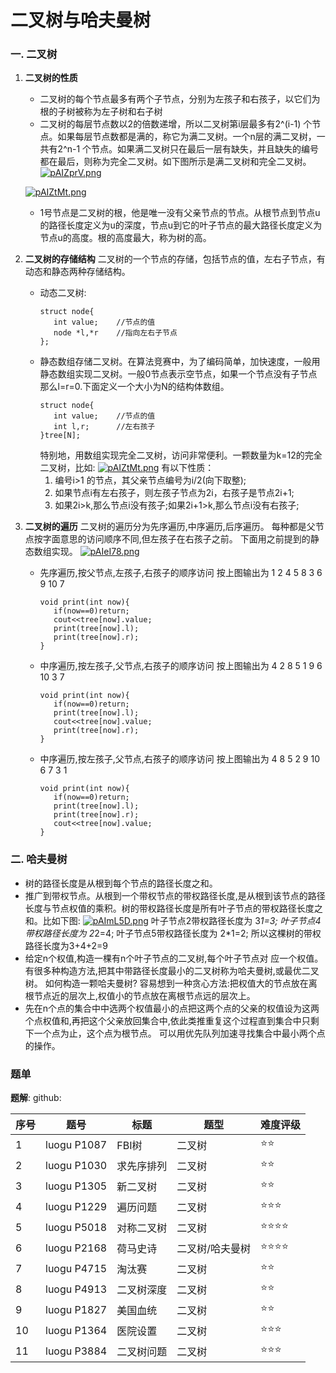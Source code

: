 # 二叉树与哈夫曼树
### 一. 二叉树
1. **二叉树的性质**
   - 二叉树的每个节点最多有两个子节点，分别为左孩子和右孩子，以它们为根的子树被称为左子树和右子树
   - 二叉树的每层节点数以2的倍数递增，所以二叉树第i层最多有2^(i-1) 个节点。如果每层节点数都是满的，称它为满二叉树。一个n层的满二叉树，一共有2^n-1 个节点。如果满二叉树只在最后一层有缺失，并且缺失的编号都在最后，则称为完全二叉树。如下图所示是满二叉树和完全二叉树。
   [![pAIZprV.png](https://s21.ax1x.com/2024/12/01/pAIZprV.png)](https://imgse.com/i/pAIZprV)

   [![pAIZtMt.png](https://s21.ax1x.com/2024/12/01/pAIZtMt.png)](https://imgse.com/i/pAIZtMt)
   - 1号节点是二叉树的根，他是唯一没有父亲节点的节点。从根节点到节点u的路径长度定义为u的深度，节点u到它的叶子节点的最大路径长度定义为节点u的高度。根的高度最大，称为树的高。
2. **二叉树的存储结构**
   二叉树的一个节点的存储，包括节点的值，左右子节点，有动态和静态两种存储结构。
   - 动态二叉树:
     ```
     struct node{
        int value;    //节点的值
        node *l,*r    //指向左右子节点
     };
     ```
   - 静态数组存储二叉树。在算法竞赛中，为了编码简单，加快速度，一般用静态数组实现二叉树。一般0节点表示空节点，如果一个节点没有子节点那么l=r=0.下面定义一个大小为N的结构体数组。
     ```
     struct node{
        int value;    //节点的值
        int l,r;      //左右孩子
     }tree[N];
     ```
     特别地，用数组实现完全二叉树，访问非常便利。一颗数量为k=12的完全二叉树，比如:
     [![pAIZtMt.png](https://s21.ax1x.com/2024/12/01/pAIZtMt.png)](https://imgse.com/i/pAIZtMt)
     有以下性质：
     1. 编号i>1 的节点，其父亲节点编号为i/2(向下取整);
     2. 如果节点i有左右孩子，则左孩子节点为2i，右孩子是节点2i+1;
     3. 如果2i>k,那么节点i没有孩子;如果2i+1>k,那么节点i没有右孩子;
3. **二叉树的遍历**
   二叉树的遍历分为先序遍历,中序遍历,后序遍历。
   每种都是父节点按字面意思的访问顺序不同,但左孩子在右孩子之前。
   下面用之前提到的静态数组实现。
   [![pAIeI78.png](https://s21.ax1x.com/2024/12/01/pAIeI78.png)](https://imgse.com/i/pAIeI78)
   - 先序遍历,按父节点,左孩子,右孩子的顺序访问
     按上图输出为 1 2 4 5 8 3 6 9 10 7
     ```
     void print(int now){
        if(now==0)return;
        cout<<tree[now].value;
        print(tree[now].l);
        print(tree[now].r);
     }   
     ```
   - 中序遍历,按左孩子,父节点,右孩子的顺序访问
     按上图输出为 4 2 8 5 1 9 6 10 3 7
     ```
     void print(int now){
        if(now==0)return;
        print(tree[now].l);
        cout<<tree[now].value;
        print(tree[now].r);
     }   
     ```
   - 中序遍历,按左孩子,父节点,右孩子的顺序访问
     按上图输出为 4 8 5 2 9 10 6 7 3 1
     ```
     void print(int now){
        if(now==0)return;
        print(tree[now].l);
        print(tree[now].r);
        cout<<tree[now].value;
     }   
     ``` 
### 二. 哈夫曼树
- 树的路径长度是从根到每个节点的路径长度之和。
- 推广到带权节点。从根到一个带权节点的带权路径长度,是从根到该节点的路径长度与节点权值的乘积。树的带权路径长度是所有叶子节点的带权路径长度之和。比如下图:
  [![pAImL5D.png](https://s21.ax1x.com/2024/12/01/pAImL5D.png)](https://imgse.com/i/pAImL5D)
  叶子节点2带权路径长度为 3*1=3;
  叶子节点4带权路径长度为 2*2=4;
  叶子节点5带权路径长度为 2*1=2;
  所以这棵树的带权路径长度为3+4+2=9
- 给定n个权值,构造一棵有n个叶子节点的二叉树,每个叶子节点对 应一个权值。有很多种构造方法,把其中带路径长度最小的二叉树称为哈夫曼树,或最优二叉树。
  如何构造一颗哈夫曼树? 容易想到一种贪心方法:把权值大的节点放在离根节点近的层次上,权值小的节点放在离根节点远的层次上。
- 先在n个点的集合中中选两个权值最小的点把这两个点的父亲的权值设为这两个点权值和,再把这个父亲放回集合中,依此类推重复这个过程直到集合中只剩下一个点为止，这个点为根节点。
  可以用优先队列加速寻找集合中最小两个点的操作。
### 题单
**题解**:
github:

| 序号 | 题号        | 标题      | 题型   | 难度评级      | 
|------|------------|-----------|--------| -------------|
| 1    | luogu P1087| FBI树     | 二叉树    | ⭐⭐     |
| 2    | luogu P1030| 求先序排列 | 二叉树     | ⭐⭐    |
| 3    | luogu P1305| 新二叉树   | 二叉树   | ⭐⭐   |
| 4    | luogu P1229|  遍历问题   | 二叉树   | ⭐⭐⭐   |
| 5    | luogu P5018| 对称二叉树 | 二叉树   | ⭐⭐⭐⭐ |
| 6    | luogu P2168| 荷马史诗  | 二叉树/哈夫曼树   | ⭐⭐⭐⭐ |
| 7    | luogu P4715| 淘汰赛 | 二叉树   | ⭐⭐ |
| 8    | luogu P4913| 二叉树深度 | 二叉树   | ⭐⭐ |
| 9    | luogu P1827| 美国血统 | 二叉树   | ⭐⭐ |
| 10    | luogu P1364| 医院设置 | 二叉树   | ⭐⭐⭐ |
| 11    | luogu P3884| 二叉树问题 | 二叉树   | ⭐⭐⭐ |

